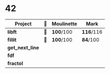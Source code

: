 # 42

Project | :pineapple: | Moulinette | Mark |
----------  | ------------- | ---------- | -------- |
**libft**   | :pineapple: | **100**/100| **116**/116 |
**fillit**  | :pineapple: | **100**/100| **84**/100|
**get_next_line** | | | |
**fdf** | | | |
**fractol** | | | |
